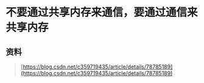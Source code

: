 # 不要通过共享内存来通信，要通过通信来共享内存

## 资料

> [https://blog.csdn.net/c359719435/article/details/78785189](https://blog.csdn.net/c359719435/article/details/78785189)



